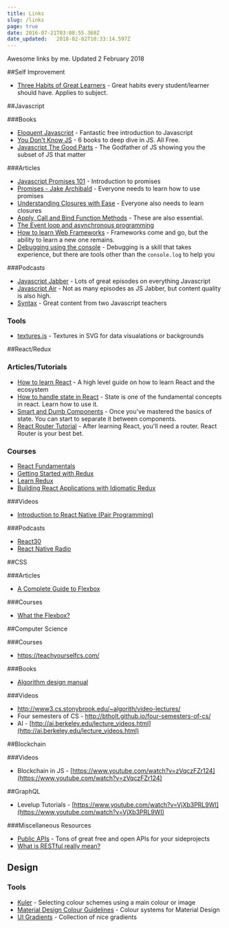 ```yaml
---
title: Links
slug: /links
page: true
date: 2016-07-21T03:08:55.368Z
date_updated:   2018-02-02T10:33:14.597Z
---
```


Awesome links by me. Updated 2 February 2018

##Self Improvement

* [Three Habits of Great Learners](https://developertea.simplecast.fm/episodes/41953-three-habits-of-great-learners) - Great habits every student/learner should have. Applies to subject.

##Javascript

###Books

* [Eloquent Javascript](http://eloquentjavascript.net/) - Fantastic free introduction to Javascript
* [You Don't Know JS](https://github.com/getify/You-Dont-Know-JS) - 6 books to deep dive in JS. All Free.
* [Javascript The Good Parts](http://shop.oreilly.com/product/9780596517748.do) - The Godfather of JS showing you the subset of JS that matter

###Articles

* [Javascript Promises 101](https://bitsofco.de/javascript-promises-101/) - Introduction to promises
* [Promises - Jake Archibald](http://www.html5rocks.com/en/tutorials/es6/promises/) - Everyone needs to learn how to use promises
* [Understanding Closures with Ease](http://javascriptissexy.com/understand-javascript-closures-with-ease/) - Everyone also needs to learn closures
* [Apply, Call and Bind Function Methods](http://javascriptissexy.com/javascript-apply-call-and-bind-methods-are-essential-for-javascript-professionals/) - These are also essential.
* [The Event loop and asynchronous programming](https://blog.sessionstack.com/how-javascript-works-event-loop-and-the-rise-of-async-programming-5-ways-to-better-coding-with-2f077c4438b5)
* [How to learn Web Frameworks](https://medium.com/shopify-ux/how-to-learn-web-frameworks-9d447cb71e68#.37u90zm8j) - Frameworks come and go, but the ability to learn a new one remains.
* [Debugging using the console](https://medium.com/appsflyer/10-tips-for-javascript-debugging-like-a-pro-with-console-7140027eb5f6) - Debugging is a skill that takes experience, but there are tools other than the `console.log` to help you

###Podcasts

* [Javascript Jabber](https://devchat.tv/js-jabber) - Lots of great episodes on everything Javascript
* [Javascript Air](https://javascriptair.com/) - Not as many episodes as JS Jabber, but content quality is also high.
* [Syntax](https://syntax.fm/) - Great content from two Javascript teachers

### Tools

* [textures.js](https://riccardoscalco.github.io/textures/git) - Textures in SVG for data visualations or backgrounds

##React/Redux

### Articles/Tutorials

* [How to learn React](https://github.com/petehunt/react-howto) - A high level guide on how to learn React and the ecosystem
* [How to handle state in React](https://medium.com/react-ecosystem/how-to-handle-state-in-react-6f2d3cd73a0c#.dt1zml15h) - State is one of the fundamental concepts in react. Learn how to use it.
* [Smart and Dumb Components](https://medium.com/@dan_abramov/smart-and-dumb-components-7ca2f9a7c7d0#.9m4l6nenv) - Once you've mastered the basics of state. You can start to separate it between components.
* [React Router Tutorial](https://github.com/reactjs/react-router-tutorial) - After learning React, you'll need a router. React Router is your best bet.

### Courses

* [React Fundamentals](https://egghead.io/courses/react-fundamentals)
* [Getting Started with Redux](https://egghead.io/courses/getting-started-with-redux)
* [Learn Redux](http://learnredux.com/)
* [Building React Applications with Idiomatic Redux](https://egghead.io/courses/building-react-applications-with-idiomatic-redux)

###Videos

* [Introduction to React Native (Pair Programming)](https://www.youtube.com/watch?v=r5OPRhelEIU)

###Podcasts

* [React30](https://react30.com/)
* [React Native Radio](https://devchat.tv/react-native-radio)

##CSS

###Articles

* [A Complete Guide to Flexbox](https://css-tricks.com/snippets/css/a-guide-to-flexbox/)

###Courses

* [What the Flexbox?](http://flexbox.io/)

##Computer Science

###Courses

* https://teachyourselfcs.com/

###Books

* [Algorithm design manual](https://github.com/haseebr/competitive-programming/blob/master/Materials/The%20Algorithm%20Design%20Manual%20by%20Steven%20S.%20Skiena.pdf)

###Videos

* http://www3.cs.stonybrook.edu/~algorith/video-lectures/
* Four semesters of CS - http://btholt.github.io/four-semesters-of-cs/
* AI - [http://ai.berkeley.edu/lecture_videos.html](http://ai.berkeley.edu/lecture_videos.html)

##Blockchain

###Videos

* Blockchain in JS - [https://www.youtube.com/watch?v=zVqczFZr124](https://www.youtube.com/watch?v=zVqczFZr124)

##GraphQL

* Levelup Tutorials - [https://www.youtube.com/watch?v=VjXb3PRL9WI](https://www.youtube.com/watch?v=VjXb3PRL9WI)

###Miscellaneous Resources

* [Public APIs](https://github.com/toddmotto/public-apis) - Tons of great free and open APIs for your sideprojects
* [What is RESTful really mean?](https://www.sitepoint.com/what-does-restful-really-mean/)

## Design

### Tools

* [Kuler](http://kuler.adobe.com/) - Selecting colour schemes using a main colour or image
* [Material Design Colour Guidelines](https://material.io/guidelines/style/color.html#color-color-system) - Colour systems for Material Design
* [UI Gradients](https://uigradients.com) - Collection of nice gradients
